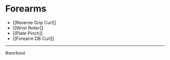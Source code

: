 # Forearms
- [[Reverse Grip Curl]]
- [[Wrist Roller]]
- [[Plate Pinch]]
- [[Forearm DB Curl]]
- - - 
#workout 